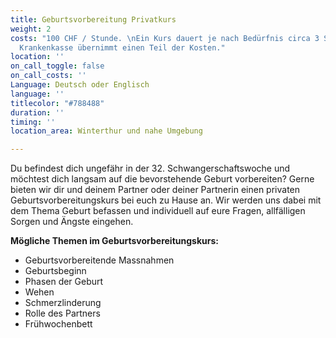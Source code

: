 ```yaml
---
title: Geburtsvorbereitung Privatkurs
weight: 2
costs: "100 CHF / Stunde. \nEin Kurs dauert je nach Bedürfnis circa 3 Stunden. \LDie
  Krankenkasse übernimmt einen Teil der Kosten."
location: ''
on_call_toggle: false
on_call_costs: ''
Language: Deutsch oder Englisch
language: ''
titlecolor: "#788488"
duration: ''
timing: ''
location_area: Winterthur und nahe Umgebung

---
```

Du befindest dich ungefähr in der 32. Schwangerschaftswoche und möchtest dich langsam auf die bevorstehende Geburt vorbereiten? Gerne bieten wir dir und deinem Partner oder deiner Partnerin einen privaten Geburtsvorbereitungskurs bei euch zu Hause an. 
Wir werden uns dabei mit dem Thema Geburt befassen 
und individuell auf eure Fragen, allfälligen Sorgen und Ängste eingehen. 

**Mögliche Themen im Geburtsvorbereitungskurs:**
- Geburtsvorbereitende Massnahmen
- Geburtsbeginn
- Phasen der Geburt
- Wehen
- Schmerzlinderung
- Rolle des Partners
- Frühwochenbett